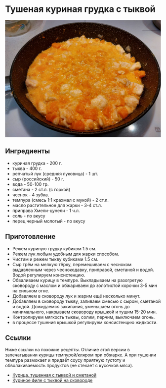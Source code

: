 # Тушеная куриная грудка с тыквой

![Картинка](lookme.jpg)

## Ингредиенты

* куриная грудка - 200 г.
* тыква - 400 г.
* репчатый лук (средняя луковица) - 1 шт.
* сыр (российский) - 50 г.
* вода - 50-100 гр.
* сметана - 2 ст.л. (с горкой)
* чеснок - 4 зубка.
* темпура (смесь 1:1 крахмал с мукой) - 2 ст.л.
* масло растительное для жарки - 3-4 ст.л.
* приправа Хмели-цунели - 1 ч.л.
* соль - по вкусу
* перец черный молотый - по вкусу

## Приготовление

* Режем куриную грудку кубиком 1.5 см.
* Режем лук любым удобным для жарки способом.
* Чистим и режем тыкву кубиками 1.5 см.
* Сыр трём на мелкую тёрку, перемешиваем с чесноком выдавленным через чеснокодавку, приправой, сметаной и водой. Водой регулируем консистенцию.
* Обваливаем курицу в темпуре. Выкладываем на разогретую сковороду с маслом и обжариваем до золотистой корочки 3-5 мин на сильном огне.
* Добавляем в сковороду лук и жарим ещё несколько минут.
* Добавляем в сковороду тыкву, заливаем смесью с сыром, сметаной и водой. Дожидаемся закипания,
уменьшаем огонь до минимального, накрываем сковороду крышкой и тушим 15-20 мин.
* Контролируем мягкость тыквы, солим, перчим, выключаем огонь.
* в процессе тушения крышкой регулируем консистенцию жидкости.

## Ссылки

Ниже ссылки на похожие рецепты. Отличие этой версии в запечатывании курицы темпурой/кляром при обжарке.
А при тушении темпура размокает и придаёт соусу приятную густоту и обволакиваемость продуктов (не стекает с кусочков мяса).

* [Курица, тушенная с тыквой и сметаной](https://www.russianfood.com/recipes/recipe.php?rid=164660)
* [Куриное филе с тыквой на сковороде](https://rutxt.ru/node/15320?ysclid=m1430c4alq856672779)
